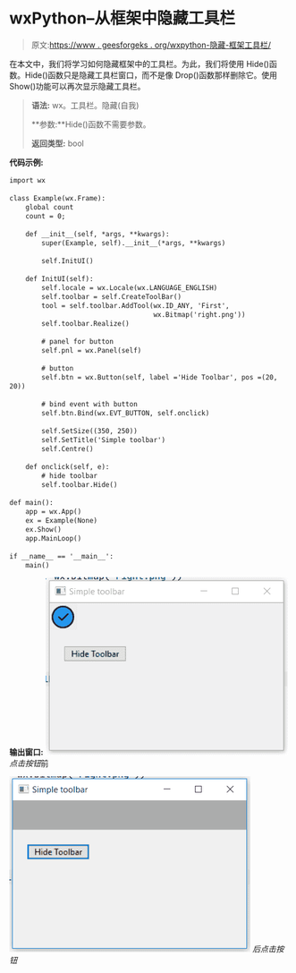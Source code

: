 # wxPython–从框架中隐藏工具栏

> 原文:[https://www . geesforgeks . org/wxpython-隐藏-框架工具栏/](https://www.geeksforgeeks.org/wxpython-hide-toolbar-from-frame/)

在本文中，我们将学习如何隐藏框架中的工具栏。为此，我们将使用 Hide()函数。Hide()函数只是隐藏工具栏窗口，而不是像 Drop()函数那样删除它。使用 Show()功能可以再次显示隐藏工具栏。

> **语法:** wx。工具栏。隐藏(自我)
> 
> **参数:**Hide()函数不需要参数。
> 
> **返回类型:** bool

**代码示例:**

```
import wx

class Example(wx.Frame):
    global count
    count = 0;

    def __init__(self, *args, **kwargs):
        super(Example, self).__init__(*args, **kwargs)

        self.InitUI()

    def InitUI(self):
        self.locale = wx.Locale(wx.LANGUAGE_ENGLISH)
        self.toolbar = self.CreateToolBar()
        tool = self.toolbar.AddTool(wx.ID_ANY, 'First',
                                    wx.Bitmap('right.png'))
        self.toolbar.Realize()

        # panel for button
        self.pnl = wx.Panel(self)

        # button
        self.btn = wx.Button(self, label ='Hide Toolbar', pos =(20, 20))

        # bind event with button
        self.btn.Bind(wx.EVT_BUTTON, self.onclick)

        self.SetSize((350, 250))
        self.SetTitle('Simple toolbar')
        self.Centre()

    def onclick(self, e):
        # hide toolbar
        self.toolbar.Hide()

def main():
    app = wx.App()
    ex = Example(None)
    ex.Show()
    app.MainLoop()

if __name__ == '__main__':
    main()
```

**输出窗口:**
![](img/78a7bf4e4db352c03b309081a0a8258e.png)
*点击按钮*前

![](img/19de613c76da488f9b89105eceec0ec2.png)
*后点击按钮*